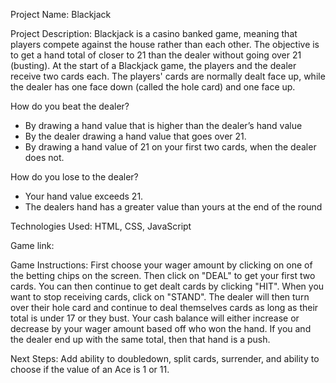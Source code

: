 Project Name: Blackjack

Project Description: Blackjack is a casino banked game, meaning that players compete against the house rather than each other. The objective is to get a hand total of closer to 21 than the dealer without                      going over 21 (busting). At the start of a Blackjack game, the players and the dealer receive two cards each. The players' cards are normally dealt face up, while the dealer has one                        face down (called the hole card) and one face up.

How do you beat the dealer?

- By drawing a hand value that is higher than the dealer’s hand value
- By the dealer drawing a hand value that goes over 21.
- By drawing a hand value of 21 on your first two cards, when the dealer does not.

How do you lose to the dealer? 

- Your hand value exceeds 21.
- The dealers hand has a greater value than yours at the end of the round
                     
Technologies Used: HTML, CSS, JavaScript

Game link: 

Game Instructions: First choose your wager amount by clicking on one of the betting chips on the screen. Then click on "DEAL" to get your first two cards. You can then continue to get dealt cards by clicking "HIT". When you want to stop receiving cards, click on "STAND". The dealer will then turn over their hole card and continue to deal themselves cards as long as their total is under 17 or they bust. Your cash balance will either increase or decrease by your wager amount based off who won the hand. If you and the dealer end up with the same total, then that hand is a push.  

Next Steps: Add ability to doubledown, split cards, surrender, and ability to choose if the value of an Ace is 1 or 11.

